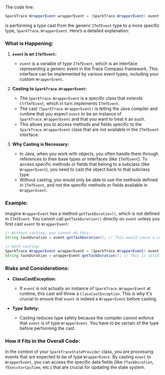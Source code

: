 The code line:

```java
SparkTrace.WrapperEvent wrapperEvent = (SparkTrace.WrapperEvent) event;
```

is performing a type cast from the generic `ITmfEvent` type to a more specific type, `SparkTrace.WrapperEvent`. Here’s a detailed explanation:

### What is Happening:

1. **`event` is an `ITmfEvent`:**
   - `event` is a variable of type `ITmfEvent`, which is an interface representing a generic event in the Trace Compass framework. This interface can be implemented by various event types, including your custom `WrapperEvent`.

2. **Casting to `SparkTrace.WrapperEvent`:**
   - The `SparkTrace.WrapperEvent` is a specific class that extends `CtfTmfEvent`, which in turn implements `ITmfEvent`.
   - The cast `(SparkTrace.WrapperEvent)` is telling the Java compiler and runtime that you expect `event` to be an instance of `SparkTrace.WrapperEvent` and that you want to treat it as such.
   - This allows you to access methods and fields specific to the `SparkTrace.WrapperEvent` class that are not available in the `ITmfEvent` interface.

3. **Why Casting is Necessary:**
   - In Java, when you work with objects, you often handle them through references to their base types or interfaces (like `ITmfEvent`). To access specific methods or fields that belong to a subclass (like `WrapperEvent`), you need to cast the object back to that subclass type.
   - Without casting, you would only be able to use the methods defined in `ITmfEvent`, and not the specific methods or fields available in `WrapperEvent`.

### Example:

Imagine `WrapperEvent` has a method `getTaskDuration()`, which is not defined in `ITmfEvent`. You cannot call `getTaskDuration()` directly on `event` unless you first cast `event` to `WrapperEvent`:

```java
// Without casting, you cannot do this:
String taskDuration = event.getTaskDuration(); // This would cause a compile-time error

// With casting:
SparkTrace.WrapperEvent wrapperEvent = (SparkTrace.WrapperEvent) event;
String taskDuration = wrapperEvent.getTaskDuration(); // This is valid
```

### Risks and Considerations:

- **ClassCastException:**
  - If `event` is not actually an instance of `SparkTrace.WrapperEvent` at runtime, this cast will throw a `ClassCastException`. This is why it's crucial to ensure that `event` is indeed a `WrapperEvent` before casting.
  
- **Type Safety:**
  - Casting reduces type safety because the compiler cannot enforce that `event` is of type `WrapperEvent`. You have to be certain of the type before performing the cast.

### How it Fits in the Overall Code:

In the context of your `SparkTraceStateProvider` class, you are processing events that are expected to be of type `WrapperEvent`. By casting `event` to `WrapperEvent`, you can access the specific data fields (like `fTaskDuration`, `fExecutorCpuTime`, etc.) that are crucial for updating the state system.
